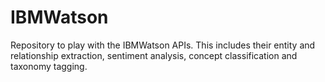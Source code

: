 # IBMWatson

Repository to play with the IBMWatson APIs. This includes their entity and relationship extraction, sentiment analysis, concept classification and taxonomy tagging.